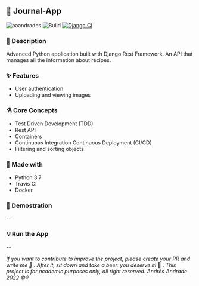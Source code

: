 ## :rocket: Journal-App

![aaandrades](https://img.shields.io/badge/-Backend-blue)
![Build](https://img.shields.io/badge/-Working-brightgreen)
[![Django CI](https://github.com/aaandrades/recipe-app-api/actions/workflows/django.yml/badge.svg?branch=main)](https://github.com/aaandrades/recipe-app-api/actions/workflows/django.yml)

### :memo: Description

Advanced Python application built with Django Rest Framework. An API that manages all the information about recipes.

### :sparkles: Features

- User authentication
- Uploading and viewing images

### :alembic: Core Concepts

- Test Driven Development (TDD)
- Rest API
- Containers
- Continuous Integration Continuous Deployment (CI/CD)
- Filtering and sorting objects

### :construction: Made with

- Python 3.7
- Travis CI
- Docker

### :hammer: Demostration

--

### :bulb: Run the App

--

_If you want to contribute to improve the project, please create your PR and write me :speech_balloon: . After it, sit down and take a beer, you deserve it!_ :beers: .
_This project is for academic purposes only, all right reserved. Andrés Andrade 2022 :copyright::registered:_
